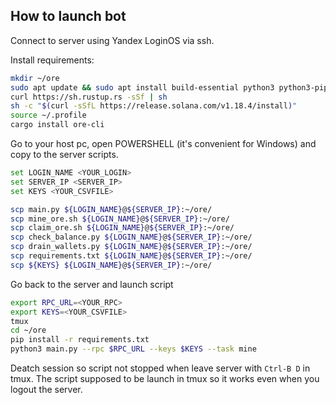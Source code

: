 ## How to launch bot

Connect to server using Yandex LoginOS via ssh.

Install requirements:

``` bash
mkdir ~/ore
sudo apt update && sudo apt install build-essential python3 python3-pip -y
curl https://sh.rustup.rs -sSf | sh
sh -c "$(curl -sSfL https://release.solana.com/v1.18.4/install)"
source ~/.profile
cargo install ore-cli
```

Go to your host pc, open POWERSHELL (it's convenient for Windows) and copy to the server scripts.

```bash
set LOGIN_NAME <YOUR_LOGIN>
set SERVER_IP <SERVER_IP>
set KEYS <YOUR_CSVFILE>
```
```bash
scp main.py ${LOGIN_NAME}@${SERVER_IP}:~/ore/
scp mine_ore.sh ${LOGIN_NAME}@${SERVER_IP}:~/ore/
scp claim_ore.sh ${LOGIN_NAME}@${SERVER_IP}:~/ore/
scp check_balance.py ${LOGIN_NAME}@${SERVER_IP}:~/ore/
scp drain_wallets.py ${LOGIN_NAME}@${SERVER_IP}:~/ore/
scp requirements.txt ${LOGIN_NAME}@${SERVER_IP}:~/ore/
scp ${KEYS} ${LOGIN_NAME}@${SERVER_IP}:~/ore/
```

Go back to the server and launch script
```bash
export RPC_URL=<YOUR_RPC>
export KEYS=<YOUR_CSVFILE>
tmux
cd ~/ore
pip install -r requirements.txt
python3 main.py --rpc $RPC_URL --keys $KEYS --task mine
```
Deatch session so script not stopped when leave server with `Ctrl-B D` in tmux.
The script supposed to be launch in tmux so it works even when you logout the server.
